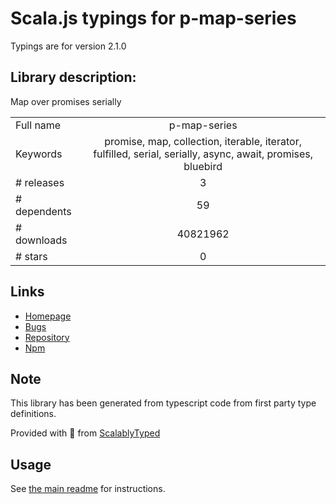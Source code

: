 
# Scala.js typings for p-map-series

Typings are for version 2.1.0

## Library description:
Map over promises serially

|                    |                 |
| ------------------ | :-------------: |
| Full name          | p-map-series |
| Keywords           | promise, map, collection, iterable, iterator, fulfilled, serial, serially, async, await, promises, bluebird |
| # releases         | 3 |
| # dependents       | 59 |
| # downloads        | 40821962 |
| # stars            | 0 |

## Links
- [Homepage](https://github.com/sindresorhus/p-map-series#readme)
- [Bugs](https://github.com/sindresorhus/p-map-series/issues)
- [Repository](https://github.com/sindresorhus/p-map-series)
- [Npm](https://www.npmjs.com/package/p-map-series)
    


## Note
This library has been generated from typescript code from first party type definitions.

Provided with :purple_heart: from [ScalablyTyped](https://github.com/oyvindberg/ScalablyTyped)

## Usage
See [the main readme](../../readme.md) for instructions.


